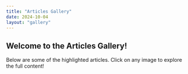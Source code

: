 ```yaml
---
title: "Articles Gallery"
date: 2024-10-04
layout: "gallery"
---
```


## Welcome to the Articles Gallery!

Below are some of the highlighted articles. Click on any image to explore the full content!


